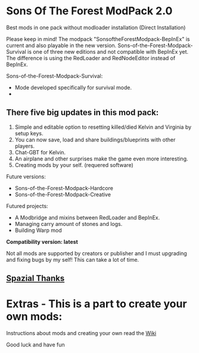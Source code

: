 # Sons Of The Forest ModPack 2.0
Best mods in one pack without modloader installation (Direct Installation)

Please keep in mind!
The modpack "SonsoftheForestModpack-BepInEx" is current and also playable in the new version. 
Sons-of-the-Forest-Modpack-Survival is one of three new editions and not compatible with BepInEx yet. 
The difference is using the RedLoader and RedNodeEditor instead of BepInEx.

Sons-of-the-Forest-Modpack-Survival: 
 - Mode developed specifically for survival mode.
 - 
## There five big updates in this mod pack:

1. Simple and editable option to resetting killed/died Kelvin and Virginia by setup keys.
2. You can now save, load and share buildings/blueprints with other players.
3. Chat-GBT for Kelvin.
4. An airplane and other surprises make the game even more interesting.
5. Creating mods by your self. (requered software)

Future versions:
 - Sons-of-the-Forest-Modpack-Hardcore
 - Sons-of-the-Forest-Modpack-Creative

Futured projects:
 - A Modbridge and mixins between RedLoader and BepInEx.
 - Managing carry amount of stones and logs.
 - Building Warp mod

**Compatibility version: latest**

Not all mods are supported by creators or publisher and I must upgrading and fixing bugs by my self!
This can take a lot of time.

## **[Spazial Thanks](https://github.com/ErythroCraft/Sons-of-the-Forest-Modpack-2.0/wiki#many-thanks-to-all-creators)**

# Extras - This is a part to create your own mods:

Instructions about mods and creating your own read the [Wiki](https://github.com/ErythroCraft/Sons-of-the-Forest-Modpack-2.0/wiki)

Good luck and have fun 
